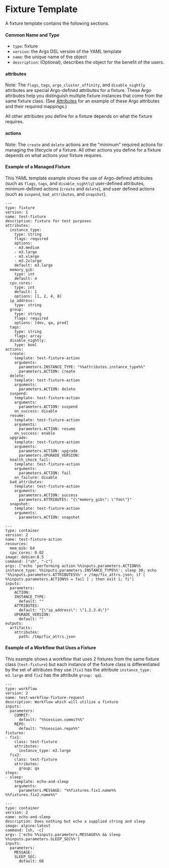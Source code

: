 # Fixture Template

A fixture template contains the following sections.

#### Common Name and Type

*   `type`: fixture
*   `version`: the Argo DSL version of the YAML template
*   `name`: the unique name of the object
*   `description`: (Optional), describes the object for the benefit of the users.

#### attributes

Note: The `flags`, `tags`, `argo_cluster_affinity`, and `disable_nightly` attributes are special Argo-defined attributes for a fixture. These Argo attributes help you distinguish multiple fixture instances that come from the same fixture class. (See [Attributes](ex_create_managed_fixtures.md#Attributes) for an example of these Argo attributes and their required mappings.)

All other attributes you define for a fixture depends on what the fixture requires.

#### actions

Note: The `create` and `delete` actions are the "minimum" required actions for managing the lifecycle of a fixture. All other actions you define for a fixture depends on what actions your fixture requires.

#### Example of a Managed Fixture

This YAML template example shows the use of Argo-defined attributes (such as `flags`, `tags`, and `disable_nightly`) user-defined attributes, minimum-defined actions (`create` and `delete`), and user defined actions (such as `suspend`, `bad_attributes`, and `snapshot`).

```
---
type: fixture
version: 1
name: test-fixture
description: fixture for test purposes
attributes:
  instance_type:
    type: string
    flags: required
    options:
    - m3.medium
    - m3.large
    - m3.xlarge
    - m3.2xlarge
    default: m3.large
  memory_gib:
    type: int
    default: 4
  cpu_cores:
    type: int
    default: 1
    options: [1, 2, 4, 8]
  ip_address:
    type: string
  group:
    type: string
    flags: required
    options: [dev, qa, prod]
  tags:
    type: string
    flags: array
  disable_nightly:
    type: bool
actions:
  create:
    template: test-fixture-action
    arguments:
      parameters.INSTANCE_TYPE: "%%attributes.instance_type%%"
      parameters.ACTION: create    
  delete:
    template: test-fixture-action
    arguments:
      parameters.ACTION: delete
  suspend:
    template: test-fixture-action
    arguments:
      parameters.ACTION: suspend
    on_success: disable
  resume:
    template: test-fixture-action
    arguments:
      parameters.ACTION: resume
    on_success: enable
  upgrade:
    template: test-fixture-action
    arguments:
      parameters.ACTION: upgrade
      parameters.UPGRADE_VERSION:
  health_check_fail:
    template: test-fixture-action
    arguments:
      parameters.ACTION: fail
    on_failure: disable
  bad_attributes:
    template: test-fixture-action
    arguments:
      parameters.ACTION: success
      parameters.ATTRIBUTES: "{\"memory_gib\": \"foo\"}"
  snapshot:
    template: test-fixture-action
    arguments:
      parameters.ACTION: snapshot

---
type: container
version: 2
name: test-fixture-action
resources:
  mem_mib: 64
  cpu_cores: 0.02
image: debian:8.5
command: ["sh", "-c"]
args: ["echo 'performing action %%inputs.parameters.ACTION%% instance_type: %%inputs.parameters.INSTANCE_TYPE%%'; sleep 30; echo '%%inputs.parameters.ATTRIBUTES%%' > /tmp/fix_attrs.json; if [ %%inputs.parameters.ACTION%% = fail ] ; then exit 1; fi"]
inputs:
  parameters:
    ACTION:
    INSTANCE_TYPE:
      default: ""
    ATTRIBUTES:
      default: "{\"ip_address\": \"1.2.3.4\"}"
    UPGRADE_VERSION:
      default: ""
outputs:
  artifacts:
    attributes:
      path: /tmp/fix_attrs.json
```

#### Example of a Workflow that Uses a Fixture

This example shows a workflow that uses 2 fixtures from the same fixture class (`test-fixture`) but each instance of the fixture class is differentiated by the set of attributes they use (`fix1` has the attribute `instance_type: m3.large` and `fix2` has the attribute `group: qa`).

```
---
type: workflow
version: 2
name: test-workflow-fixture-request
description: Workflow which will utilize a fixture
inputs:
  parameters:
    COMMIT:
      default: "%%session.commit%%"
    REPO:
      default: "%%session.repo%%"
fixtures:
- fix1:
    class: test-fixture
    attributes:
      instance_type: m3.large
  fix2:
    class: test-fixture
    attributes:
      group: qa
steps:
- sleep:
    template: echo-and-sleep
    arguments:
      parameters.MESSAGE: "%%fixtures.fix1.name%% %%fixtures.fix2.name%%"

---
type: container
version: 2
name: echo-and-sleep
description: Does nothing but echo a supplied string and sleep
image: alpine:latest
command: [sh, -c]
args: ['echo %%inputs.parameters.MESSAGE%% && sleep %%inputs.parameters.SLEEP_SEC%%']
inputs:
  parameters:
    MESSAGE:
    SLEEP_SEC:
      default: 60

```
